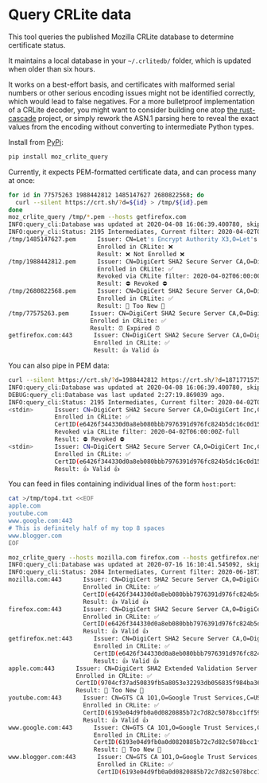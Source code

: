 # Query CRLite data

This tool queries the published Mozilla CRLite database to determine certificate status.

It maintains a local database in your `~/.crlitedb/` folder, which is updated when older than six hours.

It works on a best-effort basis, and certificates with malformed serial numbers or other serious encoding issues might not be identified correctly, which would lead to false negatives. For a more bulletproof implementation of a CRLite decoder, you might want to consider building one atop [the rust-cascade](https://github.com/mozilla/rust-cascade) project, or simply rework the ASN.1 parsing here to reveal the exact values from the encoding without converting to intermediate Python types.

Install from [PyPi](https://pypi.org/project/moz-crlite-query/):

```sh
pip install moz_crlite_query
```

Currently, it expects PEM-formatted certificate data, and can process many at once:

```sh
for id in 77575263 1988442812 1485147627 2680822568; do
  curl --silent https://crt.sh/?d=${id} > /tmp/${id}.pem
done
moz_crlite_query /tmp/*.pem --hosts getfirefox.com
INFO:query_cli:Database was updated at 2020-04-08 16:06:39.400780, skipping.
INFO:query_cli:Status: 2195 Intermediates, Current filter: 2020-04-02T06:00:00Z-full with 18 layers and 12922536 bit-count, 2 stash files with 3307 stashed revocations, up-to-date as of 2020-04-02 12:00:00.
/tmp/1485147627.pem      Issuer: CN=Let's Encrypt Authority X3,O=Let's Encrypt,C=US
                         Enrolled in CRLite: ❌
                         Result: ❌ Not Enrolled ❌
/tmp/1988442812.pem      Issuer: CN=DigiCert SHA2 Secure Server CA,O=DigiCert Inc,C=US
                         Enrolled in CRLite: ✅
                         Revoked via CRLite filter: 2020-04-02T06:00:00Z-full
                         Result: ⛔️ Revoked ⛔️
/tmp/2680822568.pem      Issuer: CN=DigiCert SHA2 Secure Server CA,O=DigiCert Inc,C=US
                         Enrolled in CRLite: ✅
                         Result: 🐇 Too New 🐇
/tmp/77575263.pem      Issuer: CN=DigiCert SHA2 Secure Server CA,O=DigiCert Inc,C=US
                       Enrolled in CRLite: ✅
                       Result: ⏰ Expired ⏰
getfirefox.com:443      Issuer: CN=DigiCert SHA2 Secure Server CA,O=DigiCert Inc,C=US
                        Enrolled in CRLite: ✅
                        Result: 👍 Valid 👍
```

You can also pipe in PEM data:

```sh
curl --silent https://crt.sh/?d=1988442812 https://crt.sh/?d=1871771575 | moz_crlite_query -v -
INFO:query_cli:Database was updated at 2020-04-08 16:06:39.400780, skipping.
DEBUG:query_cli:Database was last updated 2:27:19.869039 ago.
INFO:query_cli:Status: 2195 Intermediates, Current filter: 2020-04-02T06:00:00Z-full with 18 layers and 12922536 bit-count, 2 stash files with 3307 stashed revocations, up-to-date as of 2020-04-02 12:00:00.
<stdin>      Issuer: CN=DigiCert SHA2 Secure Server CA,O=DigiCert Inc,C=US
             Enrolled in CRLite: ✅
             CertID(e6426f344330d0a8eb080bbb7976391d976fc824b5dc16c0d15246d5148ff75c-0371b58a86f6ce9c3ecb7bf42f9208fc)
             Revoked via CRLite filter: 2020-04-02T06:00:00Z-full
             Result: ⛔️ Revoked ⛔️
<stdin>      Issuer: CN=DigiCert SHA2 Secure Server CA,O=DigiCert Inc,C=US
             Enrolled in CRLite: ✅
             CertID(e6426f344330d0a8eb080bbb7976391d976fc824b5dc16c0d15246d5148ff75c-0f7d9e589e0dd146f55bc6530139d3a6)
             Result: 👍 Valid 👍
```

You can feed in files containing individual lines of the form `host:port`:

```sh
cat >/tmp/top4.txt <<EOF
apple.com
youtube.com
www.google.com:443
# This is definitely half of my top 8 spaces
www.blogger.com
EOF

moz_crlite_query --hosts mozilla.com firefox.com --hosts getfirefox.net --hosts-file /tmp/top4.txt
INFO:query_cli:Database was updated at 2020-07-16 16:10:41.545092, skipping.
INFO:query_cli:Status: 2084 Intermediates, Current filter: 2020-06-18T18:00:18+00:00Z-full with 27 layers and 41536664 bit-count, 0 stash files with 0 stashed revocations, up-to-date as of 2020-06-18 18:00:18+00:00 (28 days, 5:34:39.044502 ago).
mozilla.com:443      Issuer: CN=DigiCert SHA2 Secure Server CA,O=DigiCert Inc,C=US
                     Enrolled in CRLite: ✅
                     CertID(e6426f344330d0a8eb080bbb7976391d976fc824b5dc16c0d15246d5148ff75c-019d2b994ec99445c735d2a6d739e43a)
                     Result: 👍 Valid 👍
firefox.com:443      Issuer: CN=DigiCert SHA2 Secure Server CA,O=DigiCert Inc,C=US
                     Enrolled in CRLite: ✅
                     CertID(e6426f344330d0a8eb080bbb7976391d976fc824b5dc16c0d15246d5148ff75c-019d2b994ec99445c735d2a6d739e43a)
                     Result: 👍 Valid 👍
getfirefox.net:443      Issuer: CN=DigiCert SHA2 Secure Server CA,O=DigiCert Inc,C=US
                        Enrolled in CRLite: ✅
                        CertID(e6426f344330d0a8eb080bbb7976391d976fc824b5dc16c0d15246d5148ff75c-019d2b994ec99445c735d2a6d739e43a)
                        Result: 👍 Valid 👍
apple.com:443      Issuer: CN=DigiCert SHA2 Extended Validation Server CA-3,OU=www.digicert.com,O=DigiCert\, Inc.,C=US
                   Enrolled in CRLite: ✅
                   CertID(9704cf37ad50839fb5a8053e32293db056835f984ba360073fcd1847e22037a3-0e7b3ab429e183d07a4fc4dbe9c4c191)
                   Result: 🐇 Too New 🐇
youtube.com:443      Issuer: CN=GTS CA 1O1,O=Google Trust Services,C=US
                     Enrolled in CRLite: ✅
                     CertID(6193e04d9fb0a0d0820885b72c7d82c5078bcc1ff59b8d907024c149d81aca3b-7e10d901f7ac03cd080000000047ef8e)
                     Result: 👍 Valid 👍
www.google.com:443      Issuer: CN=GTS CA 1O1,O=Google Trust Services,C=US
                        Enrolled in CRLite: ✅
                        CertID(6193e04d9fb0a0d0820885b72c7d82c5078bcc1ff59b8d907024c149d81aca3b-25eb382df564aeb608000000004aaba0)
                        Result: 🐇 Too New 🐇
www.blogger.com:443      Issuer: CN=GTS CA 1O1,O=Google Trust Services,C=US
                         Enrolled in CRLite: ✅
                         CertID(6193e04d9fb0a0d0820885b72c7d82c5078bcc1ff59b8d907024c149d81aca3b-be84ce8731c637490200000000715c1a)
```
